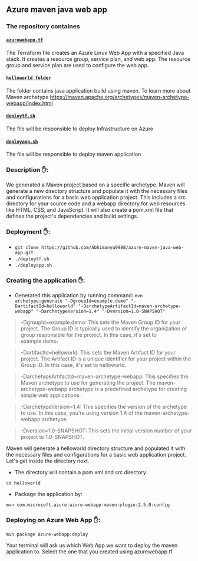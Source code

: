 ## Azure maven java web app

### The repository containes

#### [`azurewebapp.tf`](https://github.com/Abhimanyu9988/azure-maven-java-web-app/blob/main/azurewebapp.tf)
The Terraform file creates an Azure Linux Web App with a specified Java stack. It creates a resource group, service plan, and web app. The resource group and service plan are used to configure the web app. 


#### [`helloworld folder`](https://github.com/Abhimanyu9988/azure-maven-java-web-app/tree/main/helloworld)
The folder contains java application build using maven.
To learn more about Maven archetype https://maven.apache.org/archetypes/maven-archetype-webapp/index.html

#### [`deploytf.sh`](https://github.com/Abhimanyu9988/azure-maven-java-web-app/blob/main/deploytf.sh)
The file will be responsible to deploy Infrastructure on Azure

#### [`deployapp.sh`](https://github.com/Abhimanyu9988/azure-maven-java-web-app/blob/main/deployapp.sh)
The file will be responsible to deploy maven application

### Description ✋:
We generated a Maven project based on a specific archetype. 
Maven will generate a new directory structure and populate it with the necessary files and configurations for a basic web application project. This includes a src directory for your source code and a webapp directory for web resources like HTML, CSS, and JavaScript. It will also create a pom.xml file that defines the project's dependencies and build settings.

### Deployment ✋:
- `git clone https://github.com/Abhimanyu9988/azure-maven-java-web-app.git`
- `./deploytf.sh`
- `./deployapp.sh`


### Creating the application ✋:
- Generated this application by running command:
`mvn archetype:generate "-DgroupId=example.demo" "-DartifactId=helloworld" "-DarchetypeArtifactId=maven-archetype-webapp" "-DarchetypeVersion=1.4" "-Dversion=1.0-SNAPSHOT"`

> -DgroupId=example.demo: This sets the Maven Group ID for your project. The Group ID is typically used to identify the organization or group responsible for the project. In this case, it's set to example.demo.

> -DartifactId=helloworld: This sets the Maven Artifact ID for your project. The Artifact ID is a unique identifier for your project within the Group ID. In this case, it's set to helloworld.

> -DarchetypeArtifactId=maven-archetype-webapp: This specifies the Maven archetype to use for generating the project. The maven-archetype-webapp archetype is a predefined archetype for creating simple web applications.

> -DarchetypeVersion=1.4: This specifies the version of the archetype to use. In this case, you're using version 1.4 of the maven-archetype-webapp archetype.

> -Dversion=1.0-SNAPSHOT: This sets the initial version number of your project to 1.0-SNAPSHOT.

Maven will generate a helloworld directory structure and populated it with the necessary files and configurations for a basic web application project. Let's get inside the directory next.

- The directory will contain a pom.xml and src directory.

`cd helloworld`

- Package the application by:

`mvn com.microsoft.azure:azure-webapp-maven-plugin:2.5.0:config`



### Deploying on Azure Web App ✋:

`mvn package azure-webapp:deploy`

Your terminal will ask us which Web App we want to deploy the maven application to. Select the one that you created using azurewebapp.tf

